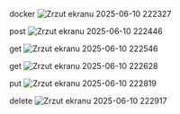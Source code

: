 docker
![Zrzut ekranu 2025-06-10 222327](https://github.com/user-attachments/assets/c1d31a6f-a165-477a-b877-91887cde6a21)

post
![Zrzut ekranu 2025-06-10 222446](https://github.com/user-attachments/assets/a2642ae3-7ae1-4e0b-a858-73713714dde0)

get
![Zrzut ekranu 2025-06-10 222546](https://github.com/user-attachments/assets/21c9d731-d0a0-44b0-ad60-a6f91af97618)

get
![Zrzut ekranu 2025-06-10 222628](https://github.com/user-attachments/assets/5cf957e8-4d97-437d-bed9-7c9d6d600a66)

put
![Zrzut ekranu 2025-06-10 222819](https://github.com/user-attachments/assets/43e8045e-b24d-47d8-929f-1495a1169d17)

delete
![Zrzut ekranu 2025-06-10 222917](https://github.com/user-attachments/assets/3143bde8-9f10-49ae-b704-75f76c58456c)
